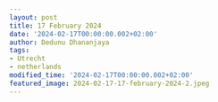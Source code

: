 ```yaml
---
layout: post
title: 17 February 2024
date: '2024-02-17T00:00:00.002+02:00'
author: Dedunu Dhananjaya
tags:
- Utrecht
- netherlands
modified_time: '2024-02-17T00:00:00.002+02:00'
featured_image: 2024-02-17-17-february-2024-2.jpeg
---
```


